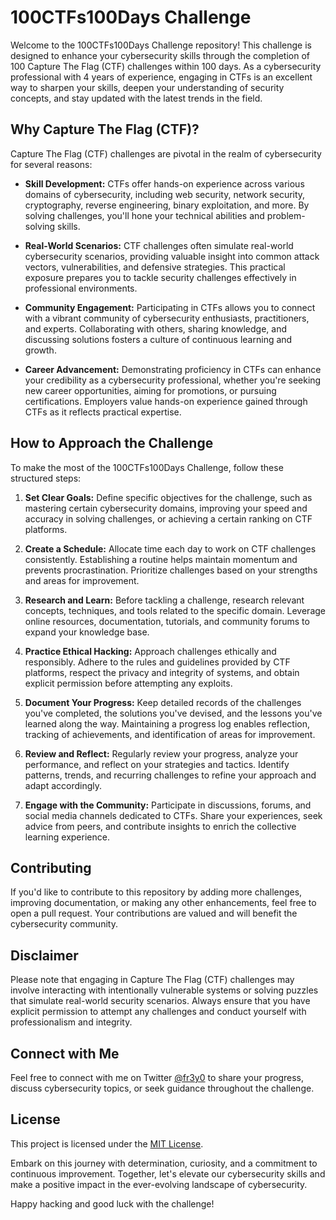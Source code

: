 # 100CTFs100Days Challenge

Welcome to the 100CTFs100Days Challenge repository! This challenge is designed to enhance your cybersecurity skills through the completion of 100 Capture The Flag (CTF) challenges within 100 days. As a cybersecurity professional with 4 years of experience, engaging in CTFs is an excellent way to sharpen your skills, deepen your understanding of security concepts, and stay updated with the latest trends in the field.

## Why Capture The Flag (CTF)?

Capture The Flag (CTF) challenges are pivotal in the realm of cybersecurity for several reasons:

- **Skill Development:** CTFs offer hands-on experience across various domains of cybersecurity, including web security, network security, cryptography, reverse engineering, binary exploitation, and more. By solving challenges, you'll hone your technical abilities and problem-solving skills.
  
- **Real-World Scenarios:** CTF challenges often simulate real-world cybersecurity scenarios, providing valuable insight into common attack vectors, vulnerabilities, and defensive strategies. This practical exposure prepares you to tackle security challenges effectively in professional environments.

- **Community Engagement:** Participating in CTFs allows you to connect with a vibrant community of cybersecurity enthusiasts, practitioners, and experts. Collaborating with others, sharing knowledge, and discussing solutions fosters a culture of continuous learning and growth.

- **Career Advancement:** Demonstrating proficiency in CTFs can enhance your credibility as a cybersecurity professional, whether you're seeking new career opportunities, aiming for promotions, or pursuing certifications. Employers value hands-on experience gained through CTFs as it reflects practical expertise.

## How to Approach the Challenge

To make the most of the 100CTFs100Days Challenge, follow these structured steps:

1. **Set Clear Goals:** Define specific objectives for the challenge, such as mastering certain cybersecurity domains, improving your speed and accuracy in solving challenges, or achieving a certain ranking on CTF platforms.

2. **Create a Schedule:** Allocate time each day to work on CTF challenges consistently. Establishing a routine helps maintain momentum and prevents procrastination. Prioritize challenges based on your strengths and areas for improvement.

3. **Research and Learn:** Before tackling a challenge, research relevant concepts, techniques, and tools related to the specific domain. Leverage online resources, documentation, tutorials, and community forums to expand your knowledge base.

4. **Practice Ethical Hacking:** Approach challenges ethically and responsibly. Adhere to the rules and guidelines provided by CTF platforms, respect the privacy and integrity of systems, and obtain explicit permission before attempting any exploits.

5. **Document Your Progress:** Keep detailed records of the challenges you've completed, the solutions you've devised, and the lessons you've learned along the way. Maintaining a progress log enables reflection, tracking of achievements, and identification of areas for improvement.

6. **Review and Reflect:** Regularly review your progress, analyze your performance, and reflect on your strategies and tactics. Identify patterns, trends, and recurring challenges to refine your approach and adapt accordingly.

7. **Engage with the Community:** Participate in discussions, forums, and social media channels dedicated to CTFs. Share your experiences, seek advice from peers, and contribute insights to enrich the collective learning experience.

## Contributing

If you'd like to contribute to this repository by adding more challenges, improving documentation, or making any other enhancements, feel free to open a pull request. Your contributions are valued and will benefit the cybersecurity community.

## Disclaimer

Please note that engaging in Capture The Flag (CTF) challenges may involve interacting with intentionally vulnerable systems or solving puzzles that simulate real-world security scenarios. Always ensure that you have explicit permission to attempt any challenges and conduct yourself with professionalism and integrity.

## Connect with Me

Feel free to connect with me on Twitter [@fr3y0](https://twitter.com/fr3y0) to share your progress, discuss cybersecurity topics, or seek guidance throughout the challenge.

## License

This project is licensed under the [MIT License](LICENSE).

Embark on this journey with determination, curiosity, and a commitment to continuous improvement. Together, let's elevate our cybersecurity skills and make a positive impact in the ever-evolving landscape of cybersecurity.

Happy hacking and good luck with the challenge!

